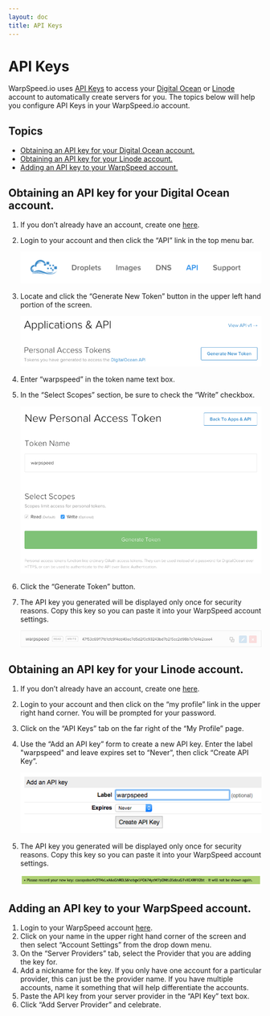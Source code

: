 ```yaml
---
layout: doc
title: API Keys
---
```


# API Keys

WarpSpeed.io uses [API Keys](http://en.wikipedia.org/wiki/Application_programming_interface_key) to access your [Digital Ocean](https://www.digitalocean.com/?refcode=e8387d479043) or [Linode](https://www.linode.com/?r=bed2c06e157de72a8f97d0c7035069800c9b342b) account to automatically create servers for you. The topics below will help you configure API Keys in your WarpSpeed.io account.

## Topics

- [Obtaining an API key for your Digital Ocean account.](#api-key-do)
- [Obtaining an API key for your Linode account.](#api-key-linode)
- [Adding an API key to your WarpSpeed account.](#api-key-warpspeed)

## <a name="api-key-do"></a>Obtaining an API key for your Digital Ocean account.

1. If you don’t already have an account, create one [here](https://www.digitalocean.com/?refcode=e8387d479043).
1. Login to your account and then click the “API” link in the top menu bar.

    ![](/v1/img/do_api_key_1.png)

1. Locate and click the “Generate New Token” button in the upper left hand portion of the screen.

    ![](/v1/img/do_api_key_2.png)
    
1. Enter “warpspeed” in the token name text box.
1. In the “Select Scopes” section, be sure to check the “Write” checkbox.

    ![](/v1/img/do_api_key_3.png)
    
1. Click the “Generate Token” button.
1. The API key you generated will be displayed only once for security reasons. Copy this key so you can paste it into your WarpSpeed account settings.

    ![](/v1/img/do_api_key_4.png)

## <a name="api-key-linode"></a>Obtaining an API key for your Linode account.

1. If you don’t already have an account, create one [here](https://www.linode.com/?r=bed2c06e157de72a8f97d0c7035069800c9b342b).
1. Login to your account and then click on the “my profile” link in the upper right hand corner. You will be prompted for your password.
1. Click on the “API Keys” tab on the far right of the “My Profile” page.
1. Use the “Add an API key” form to create a new API key. Enter the label "warpspeed" and leave expires set to “Never”, then click “Create API Key”.

    ![](/v1/img/linode_api_key_1.png)
    
1. The API key you generated will be displayed only once for security reasons. Copy this key so you can paste it into your WarpSpeed account settings.

    ![](/v1/img/linode_api_key_2.png)
    
## <a name="api-key-warpspeed"></a>Adding an API key to your WarpSpeed account.

1. Login to your WarpSpeed account [here](https://warpspeed.io/login).
1. Click on your name in the upper right hand corner of the screen and then select “Account Settings” from the drop down menu.
1. On the “Server Providers” tab, select the Provider that you are adding the key for.
1. Add a nickname for the key. If you only have one account for a particular provider, this can just be the provider name. If you have multiple accounts, name it something that will help differentiate the accounts.
1. Paste the API key from your server provider in the “API Key” text box.
1. Click “Add Server Provider” and celebrate.
